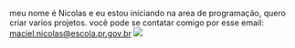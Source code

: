 meu nome é Nicolas e eu estou iniciando na area de programação, quero criar varios projetos.
vocẽ pode se contatar comigo por esse email: maciel.nicolas@escola.pr.gov.br
![](https://tenor.com/pt-BR/view/henry-cavill-superman-gif-23800165)
